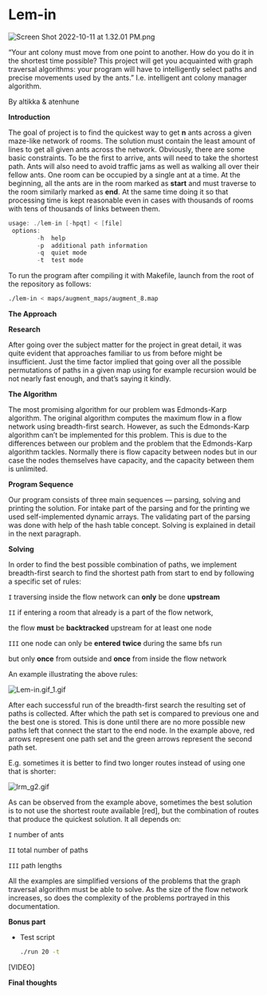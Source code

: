 # Lem-in

![Screen Shot 2022-10-11 at 1.32.01 PM.png](Lem-in%209d0fac3a96144b79b42e38488ab1bf1e/Screen_Shot_2022-10-11_at_1.32.01_PM.png)

“Your ant colony must move from one point to another. How do you do it in the shortest time possible? This project will get you acquainted with graph traversal algorithms: your program will have to intelligently select paths and precise movements used by the ants.” I.e. intelligent ant colony manager algorithm.

By altikka & atenhune

**Introduction**

The goal of project is to find the quickest way to get **n** ants across a given maze-like network of rooms. The solution must contain the least amount of lines to get all given ants across the network. Obviously, there are some basic constraints. To be the first to arrive, ants will need
to take the shortest path. Ants will also need to avoid traffic jams as well as walking all over their fellow ants.  One room can be occupied by a single ant at a time. At the beginning, all the ants are in the room marked as **start** and must traverse to the room similarly marked as **end**. At the same time doing it so that processing time is kept reasonable even in cases with thousands of rooms with tens of thousands of links between them.

```c
usage: ./lem-in [-hpqt] < [file]
 options:
	 	-h	help
	 	-p	additional path information
	 	-q	quiet mode
	 	-t	test mode
```

To run the program after compiling it with Makefile, launch from the root of the repository as follows:

```bash
./lem-in < maps/augment_maps/augment_8.map
```

**The Approach**

**Research**

After going over the subject matter for the project in great detail, it was quite evident that approaches familiar to us from before might be insufficient. Just the time factor implied that going over all the possible permutations of paths in a given map using for example recursion would be not nearly fast enough, and that’s saying it kindly. 

**The Algorithm**

The most promising algorithm for our problem was Edmonds-Karp algorithm. The original algorithm computes the maximum flow in a flow network using breadth-first search. However, as such the Edmonds-Karp algorithm can’t be implemented for this problem. This is due to the differences between our problem and the problem that the Edmonds-Karp algorithm tackles. Normally there is flow capacity between nodes but in our case the nodes themselves have capacity, and the capacity between them is unlimited.

**Program Sequence**

Our program consists of three main sequences — parsing, solving and printing the solution. For intake part of the parsing and for the printing we used self-implemented dynamic arrays. The validating part of the parsing was done with help of the hash table concept. Solving is explained in detail in the next paragraph.

**Solving**

In order to find the best possible combination of paths, we implement breadth-first search to find the shortest path from start to end by following a specific set of rules:

`I` traversing inside the flow network can **only** be done **upstream**

`II` if entering a room that already is a part of the flow network,

the flow **must** be **backtracked** upstream for at least one node

`III` one node can only be **entered** **twice** during the same bfs run

but only **once** from outside and **once** from inside the flow network

An example illustrating the above rules:

![Lem-in.gif_1.gif](Lem-in%209d0fac3a96144b79b42e38488ab1bf1e/Lem-in.gif_1.gif)

After each successful run of the breadth-first search the resulting set of paths is collected. After which the path set is compared to previous one and the best one is stored. This is done until there are no more possible new paths left that connect the start to the end node. In the example above, red arrows represent one path set and the green arrows represent the second path set.

E.g. sometimes it is better to find two longer routes instead of using one that is shorter:

![lrm_g2.gif](Lem-in%209d0fac3a96144b79b42e38488ab1bf1e/lrm_g2.gif)

As can be observed from the example above,  sometimes the best solution is to not use the shortest route available [red], but the combination of routes that produce the quickest solution. It all depends on:

`I` number of ants

`II` total number of paths

`III` path lengths

All the examples are simplified versions of the problems that the graph traversal algorithm must be able to solve. As the size of the flow network increases, so does the complexity of the problems portrayed in this documentation.

**Bonus part**

- Test script
    
    ```bash
    ./run 20 -t
    ```
    
[VIDEO]

**Final thoughts**
